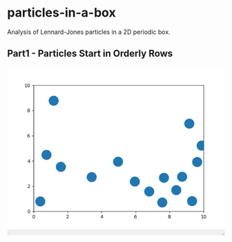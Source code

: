 # particles-in-a-box
Analysis of Lennard-Jones particles in a 2D periodic box.

## Part1 - Particles Start in Orderly Rows
![](images/part1.gif)
